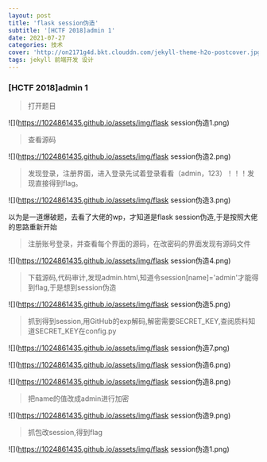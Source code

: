 ```yaml
---
layout: post
title: 'flask session伪造'
subtitle: '[HCTF 2018]admin 1'
date: 2021-07-27
categories: 技术
cover: 'http://on2171g4d.bkt.clouddn.com/jekyll-theme-h2o-postcover.jpg'
tags: jekyll 前端开发 设计
---
```


### [HCTF 2018]admin 1

> 打开题目

![](https://1024861435.github.io/assets/img/flask session伪造1.png)

> 查看源码

![](https://1024861435.github.io/assets/img/flask session伪造2.png)

>发现登录，注册界面，进入登录先试着登录看看（admin，123）！！！发现直接得到flag。

![](https://1024861435.github.io/assets/img/flask session伪造3.png)

以为是一道爆破题，去看了大佬的wp，才知道是flask session伪造,于是按照大佬的思路重新开始

> 注册账号登录，并查看每个界面的源码，在改密码的界面发现有源码文件

![](https://1024861435.github.io/assets/img/flask session伪造4.png)

> 下载源码,代码审计,发现admin.html,知道令session[name]='admin'才能得到flag,于是想到session伪造

![](https://1024861435.github.io/assets/img/flask session伪造5.png)

> 抓到得到session,用GitHub的exp解码,解密需要SECRET_KEY,查阅质料知道SECRET_KEY在config.py

![](https://1024861435.github.io/assets/img/flask session伪造7.png)

![](https://1024861435.github.io/assets/img/flask session伪造6.png)

![](https://1024861435.github.io/assets/img/flask session伪造8.png)

> 把name的值改成admin进行加密

![](https://1024861435.github.io/assets/img/flask session伪造9.png)

> 抓包改session,得到flag

![](https://1024861435.github.io/assets/img/flask session伪造1.png)












